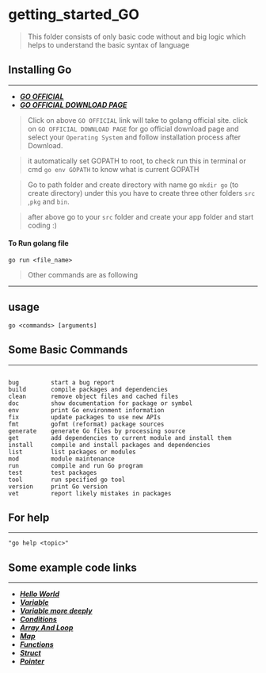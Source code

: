 # getting_started_GO

 >This folder consists of only basic code without and big logic
 which helps to understand the basic syntax of language

## Installing Go
----

* ***[ GO OFFICIAL ](https://golang.org/)***
* ***[ GO OFFICIAL DOWNLOAD PAGE](https://golang.org/dl/)***

>Click on above `GO OFFICIAL` link will take to golang official site.
click on `GO OFFICIAL DOWNLOAD PAGE` for go official download page and select your `Operating System`
and follow installation process after Download.

> it automatically set GOPATH to root, to check run this in terminal or cmd `go env GOPATH`
to know what is current GOPATH

>Go to path folder and create directory with name go `mkdir go` (to create directory)
under this you have to create three other folders `src` ,`pkg` and `bin`.

> after above go to your `src` folder and create your app folder and start coding :)

#### To Run golang file

` go run <file_name> `

> Other commands are as following

----
## usage
    go <commands> [arguments]

## Some Basic Commands
----
```

bug         start a bug report
build       compile packages and dependencies
clean       remove object files and cached files
doc         show documentation for package or symbol
env         print Go environment information
fix         update packages to use new APIs
fmt         gofmt (reformat) package sources
generate    generate Go files by processing source
get         add dependencies to current module and install them
install     compile and install packages and dependencies
list        list packages or modules
mod         module maintenance
run         compile and run Go program
test        test packages
tool        run specified go tool
version     print Go version
vet         report likely mistakes in packages

```

## For help

----

`"go help <topic>"`

## Some example code links
----

* ***[Hello World](https://github.com/ankurrai1/getting_started_GO/blob/master/hello.go)***
* ***[Variable](https://github.com/ankurrai1/getting_started_GO/blob/master/variable.go)***
* ***[Variable more deeply](https://github.com/ankurrai1/getting_started_GO/blob/master/advance_variable.go)***
* ***[Conditions](https://github.com/ankurrai1/getting_started_GO/blob/master/consditions.go)***
* ***[Array And Loop](https://github.com/ankurrai1/getting_started_GO/blob/master/loop.go)***
* ***[Map](https://github.com/ankurrai1/getting_started_GO/blob/master/json_like_map.go)***
* ***[Functions](https://github.com/ankurrai1/getting_started_GO/blob/master/functions.go)***
* ***[Struct](https://github.com/ankurrai1/getting_started_GO/blob/master/struct.go)***
* ***[Pointer](https://github.com/ankurrai1/getting_started_GO/blob/master/pointer.go)***
